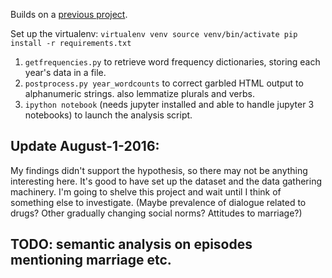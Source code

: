 Builds on a [previous project](https://github.com/Datamine/Television).

Set up the virtualenv:
`virtualenv venv
source venv/bin/activate
pip install -r requirements.txt`

1. `getfrequencies.py` to retrieve word frequency dictionaries, storing each year's data in a file.
2. `postprocess.py year_wordcounts` to correct garbled HTML output to alphanumeric strings. also lemmatize plurals and verbs.
3. `ipython notebook` (needs jupyter installed and able to handle jupyter 3 notebooks) to launch the analysis script.

## Update August-1-2016:

My findings didn't support the hypothesis, so there may not be anything interesting here. It's good to have set up the dataset
and the data gathering machinery. I'm going to shelve this project and wait until I think of something else to investigate.
(Maybe prevalence of dialogue related to drugs? Other gradually changing social norms? Attitudes to marriage?)

## TODO: semantic analysis on episodes mentioning marriage etc.
